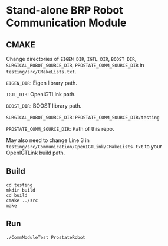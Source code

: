 # Stand-alone BRP Robot Communication Module

## CMAKE

Change directories of `EIGEN_DIR`, `IGTL_DIR`, `BOOST_DIR`, `SURGICAL_ROBOT_SOURCE_DIR`, `PROSTATE_COMM_SOURCE_DIR` in `testing/src/CMakeLists.txt`.

`EIGEN_DIR`: Eigen library path.

`IGTL_DIR`: OpenIGTLink path.

`BOOST_DIR`: BOOST library path.

`SURGICAL_ROBOT_SOURCE_DIR`: `PROSTATE_COMM_SOURCE_DIR/testing`

`PROSTATE_COMM_SOURCE_DIR`: Path of this repo.

May also need to change Line 3 in `testing/src/Communication/OpenIGTLink/CMakeLists.txt` to your OpenIGTLink build path.


## Build 

~~~
cd testing
mkdir build
cd build
cmake ../src
make
~~~

## Run

`./CommModuleTest ProstateRobot`


